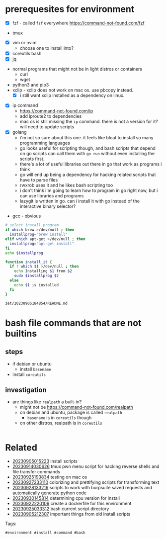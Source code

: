 # prerequesites for environment

- [x] fzf - called `fzf` everywhere https://command-not-found.com/fzf
- tmux
- [x] vim or nvim
  - choose one to install into?
- [x] coreutils bash
- [x] jq
- normal programs that might not be in light distros or containers
  - curl
  - wget
- python3 and pip3
- xclip - xclip does not work on mac os. use pbcopy instead.
  - [x] i still want xclip installed as a dependency on linux.
- [x] ip command
  - https://command-not-found.com/ip
  - add iproute2 to dependencies
  - mac os is still missing the `ip` command. there is not a version for it? will need to update scripts
- [x] golang
  - i'm not so sure about this one. it feels like bloat to install so many programming languages
  - go looks useful for scripting though, and bash scripts that depend on go scripts can call them with `go run` without even installing the scripts first.
  - there's a lot of useful libraries out there in go that work as programs i think
  - go will end up being a dependency for hacking related scripts that have to parse files
  - rwxrob uses it and he likes bash scripting too
  - i don't think i'm going to learn how to program in go right now, but i can use libraries and programs
  - lazygit is written in go. can i install it with go instead of the interactive binary selector?
- gcc - obvious

```bash
# select install program
if which brew >/dev/null ; then
  installprog="brew install"
elif which apt-get >/dev/null ; then
  installprog="apt-get install"
fi
echo $installprog

function install_it {
  if ! which $1 >/dev/null ; then
    echo Installing $1 from $2
    sudo $installprog $2
  else
    echo $1 is installed
  fi
}

```

` zet/20230905184854/README.md `

# bash file commands that are not builtins

## steps
- if debian or ubuntu
  - install `basename`
- install `coreutils`

## investigation
- are things like `realpath` a built-in?
  - might not be https://command-not-found.com/realpath
  - on debian and ubuntu, package is called `realpath`
    - `basename` is in `coreutils` though
  - on other distros, realpath is in `coreutils`

```
```


# Related

- [20230905015223](/zet/20230905015223/README.md) install scripts
- [20230914030626](/zet/20230914030626/README.md) tmux pwn menu script for hacking reverse shells and file transfer commands
- [20230925193834](/zet/20230925193834/README.md) testing on mac os
- [20230927233110](/zet/20230927233110/README.md) colorizing and prettifying scripts for transforming text
- [20230928133216](/zet/20230928133216/README.md) scripts to work with burpsuite saved requests and automatically generate python code
- [20230930145814](/zet/20230930145814/README.md) determining cpu version for install
- [20230922220109](/zet/20230922220109/README.md) create a dockerfile for this environment
- [20230925033312](/zet/20230925033312/README.md) bash current script directory
- [20230905212307](/zet/20230905212307/README.md) important things from old install scripts

Tags:

    #environment #install #command #bash
